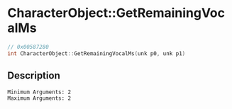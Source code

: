 # CharacterObject::GetRemainingVocalMs
```c
// 0x00587280
int CharacterObject::GetRemainingVocalMs(unk p0, unk p1)
```
## Description
```
Minimum Arguments: 2
Maximum Arguments: 2
```

